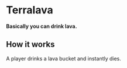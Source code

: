 <h1>Terralava</h1>
<p><strong>Basically you can drink lava.</strong></p>
<h2>How it works</h2>
<p>A player drinks a lava bucket and instantly dies.</p>
